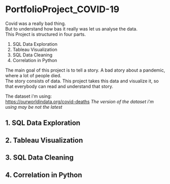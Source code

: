 # PortfolioProject_COVID-19
Covid was a really bad thing. <br> But to understand how bas it really was let us analyse the data. <br>
This Project is structured in four parts.

1. SQL Data Exploration
2. Tableau Visualization
3. SQL Data Cleaning
4. Correlation in Python

The main goal of this project is to tell a story. A bad atory about a pandemic, where a lot of people died.<br>
The story consists of data. This project takes this data and visualize it, so that everybody can read and understand that story.

The dataset i'm using:<br>
https://ourworldindata.org/covid-deaths
*The version of the dataset i'm using may be not the latest*

## 1. SQL Data Exploration
## 2. Tableau Visualization
## 3. SQL Data Cleaning
## 4. Correlation in Python
